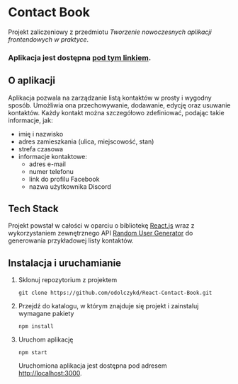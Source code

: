 # Contact Book

Projekt zaliczeniowy z przedmiotu *Tworzenie nowoczesnych aplikacji frontendowych w praktyce*.

### Aplikacja jest dostępna [pod tym linkiem](https://odolczykd.github.io/React-Contact-Book).

## O aplikacji

Aplikacja pozwala na zarządzanie listą kontaktów w prosty i wygodny sposób. Umożliwia ona przechowywanie, dodawanie, 
edycję oraz usuwanie kontaktów. Każdy kontakt można szczegółowo zdefiniować, podając takie informacje, jak:
* imię i nazwisko
* adres zamieszkania (ulica, miejscowość, stan)
* strefa czasowa
* informacje kontaktowe:
    * adres e-mail
    * numer telefonu
    * link do profilu Facebook
    * nazwa użytkownika Discord

## Tech Stack

Projekt powstał w całości w oparciu o bibliotekę [React.js](https://react.dev) wraz z wykorzystaniem zewnętrznego 
API [Random User Generator](https://randomuser.me) do generowania przykładowej listy kontaktów.

## Instalacja i uruchamianie

1. Sklonuj repozytorium z projektem

    `git clone https://github.com/odolczykd/React-Contact-Book.git`


2. Przejdź do katalogu, w którym znajduje się projekt i zainstaluj wymagane pakiety

    `npm install`


3. Uruchom aplikację

    `npm start`

    Uruchomiona aplikacja jest dostępna pod adresem [http://localhost:3000](http://localhost:3000).
